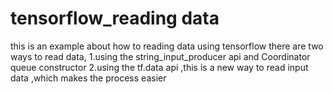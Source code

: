 # tensorflow_reading data
this is an example about how to reading data using tensorflow
there are two ways to read data,
1.using the string_input_producer api and Coordinator queue constructor
2.using the tf.data api ,this is a new way to read input data ,which makes the process easier

